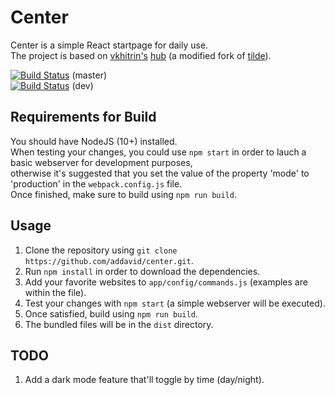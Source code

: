 Center
======
Center is a simple  React startpage for daily use.\
The project is based on [vkhitrin\'s](https://github.com/vkhitrin) [hub](https://github.com/vkhitrin/hub/) (a modified fork of [tilde](https://github.com/cadejscroggins/tilde)).

[![Build Status](https://travis-ci.org/addavid/center.svg?branch=master)](https://travis-ci.org/addavid/center) (master)\
[![Build Status](https://travis-ci.org/addavid/center.svg?branch=dev)](https://travis-ci.org/addavid/center) (dev)




Requirements for Build
----------------------
You should have NodeJS (10+) installed.\
When testing your changes, you could use `npm start` in order to lauch a basic webserver for development purposes,\
otherwise it's suggested that you set the value of the property 'mode' to 'production' in the `webpack.config.js` file.\
Once finished, make sure to build using `npm run build`.

Usage
-----
1. Clone the repository using `git clone https://github.com/addavid/center.git`.
2. Run `npm install` in order to download the dependencies.
3. Add your favorite websites to `app/config/commands.js` (examples are within the file).
4. Test your changes with `npm start` (a simple webserver will be executed).
5. Once satisfied, build using `npm run build`.
6. The bundled files will be in the `dist` directory.

TODO
----
1. Add a dark mode feature that'll toggle by time (day/night).
